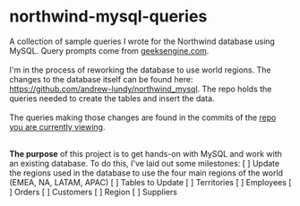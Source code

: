 # northwind-mysql-queries
A collection of sample queries I wrote for the Northwind database using MySQL. Query prompts come from [geeksengine.com](https://www.geeksengine.com/database/problem-solving/northwind-queries-part-1.php).
<br><br>
I'm in the process of reworking the database to use world regions. The changes to the database itself can be found here: https://github.com/andrew-lundy/northwind_mysql. The repo holds the queries needed to create the tables and insert the data.
<br><br>
The queries making those changes are found in the commits of the [repo you are currently viewing](https://github.com/andrew-lundy/northwind-mysql-queries/commits/dev).
<br><br>

**The purpose** of this project is to get hands-on with MySQL and work with an existing database. To do this, I've laid out some milestones:
[ ] Update the regions used in the database to use the four main regions of the world (EMEA, NA, LATAM, APAC)
    [ ] Tables to Update
        [ ] Territories
        [ ] Employees
        [ ] Orders
        [ ] Customers
        [ ] Region
        [ ] Suppliers